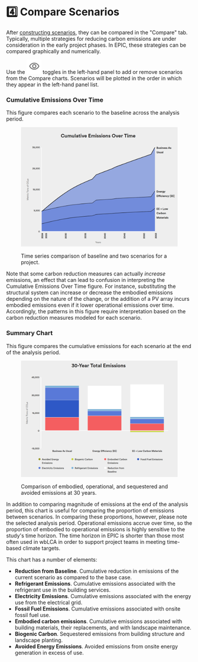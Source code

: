 # 4️⃣ Compare Scenarios

After [constructing scenarios](carbon-reduction-measures/), they can be compared in the "Compare" tab. Typically, multiple strategies for reducing carbon emissions are under consideration in the early project phases. In EPIC, these strategies can be compared graphically and numerically.

Use the ![](../.gitbook/assets/image.png) toggles in the left-hand panel to add or remove scenarios from the Compare charts. Scenarios will be plotted in the order in which they appear in the left-hand panel list.

### Cumulative Emissions Over Time

This figure compares each scenario to the baseline across the analysis period.

<figure><img src="../.gitbook/assets/image (1).png" alt=""><figcaption><p>Time series comparison of baseline and two scenarios for a project. </p></figcaption></figure>

Note that some carbon reduction measures can actually _increase_ emissions, an effect that can lead to confusion in interpreting the Cumulative Emissions Over Time figure. For instance, substituting the structural system can increase or decrease the embodied emissions depending on the nature of the change, or the addition of a PV array incurs embodied emissions even if it lower operational emissions over time. Accordingly, the patterns in this figure require interpretation based on the carbon reduction measures modeled for each scenario.

### Summary Chart

This figure compares the cumulative emissions for each scenario at the end of the analysis period.

<figure><img src="../.gitbook/assets/image (2).png" alt=""><figcaption><p>Comparison of embodied, operational, and sequestered and avoided emissions at 30 years.</p></figcaption></figure>

In addition to comparing magnitude of emissions at the end of the analysis period, this chart is useful for comparing the proportion of emissions between scenarios. In comparing these proportions, however, please note the selected analysis period. Operational emissions accrue over time, so the proportion of embodied to operational emissions is highly sensitive to the study's time horizon. The time horizon in EPIC is shorter than those most often used in wbLCA in order to support project teams in meeting time-based climate targets.&#x20;

This chart has a number of elements:

* **Reduction from Baseline**. Cumulative reduction in emissions of the current scenario as compared to the base case.
* **Refrigerant Emissions**. Cumulative emissions associated with the refrigerant use in the building services.&#x20;
* **Electricity Emissions**. Cumulative emissions associated with the energy use from the electrical grid.&#x20;
* **Fossil Fuel Emissions**. Cumulative emissions associated with onsite fossil fuel use.&#x20;
* **Embodied carbon emissions**. Cumulative emissions associated with building materials, their replacements, and with landscape maintenance.
* **Biogenic Carbon**. Sequestered emissions from building structure and landscape planting.
* **Avoided Energy Emissions**. Avoided emissions from onsite energy generation in excess of use.
